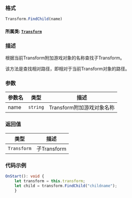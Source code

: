 ### 格式
```typescript
Transform.FindChild(name)
```
#### 所属类: [`Transform`](../Transform.md)

### 描述
根据当前Transform附加游戏对象的名称查找子Transform。

该方法是查找相对路径，即相对于当前Transform对象的路径。


### 参数
参数名|类型|描述
---|---|---
name|`string`|Transform附加游戏对象名称


### 返回值
类型|描述
---|---
`Transform`|子Transform

### 代码示例
```typescript
OnStart(): void {
    let transform = this.transform;
    let child = transform.FindChild("childname");
    }
```

